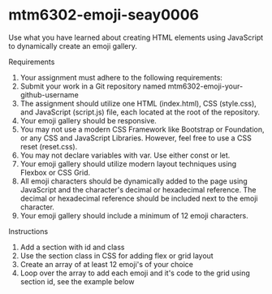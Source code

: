 # mtm6302-emoji-seay0006
Use what you have learned about creating HTML elements using JavaScript to dynamically create an emoji gallery.


Requirements
1. Your assignment must adhere to the following requirements:
2. Submit your work in a Git repository named mtm6302-emoji-your-github-username
3. The assignment should utilize one HTML (index.html), CSS (style.css), and JavaScript (script.js) file, each located at the root of the repository.
4. Your emoji gallery should be responsive.
5. You may not use a modern CSS Framework like Bootstrap or Foundation, or any CSS and JavaScript Libraries. However, feel free to use a CSS reset (reset.css).
6. You may not declare variables with var. Use either const or let.
7. Your emoji gallery should utilize modern layout techniques using Flexbox or CSS Grid.
8. All emoji characters should be dynamically added to the page using JavaScript and the character's decimal or hexadecimal reference.
The decimal or hexadecimal reference should be included next to the emoji character.
9. Your emoji gallery should include a minimum of 12 emoji characters.



Instructions
1. Add a section with id and class
2. Use the section class in CSS for adding flex or grid layout
3. Create an array of at least 12 emoji's of your choice
4. Loop over the array to add each emoji and it's code to the grid using section id, see the example below